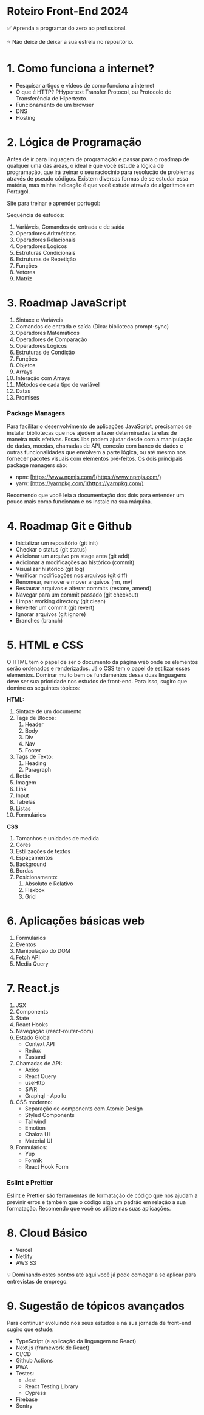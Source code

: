 # Roteiro Front-End 2024

<aside>
✅ Aprenda a programar do zero ao profissional.
</aside>
<br/>
<aside>
⭐ Não deixe de deixar a sua estrela no repositório.
</aside>


# 1. Como funciona a internet?
- Pesquisar artigos e vídeos de como funciona a internet
- O que é HTTP?
  PHypertext Transfer Protocol, ou Protocolo de Transferência de Hipertexto.
- Funcionamento de um browser
- DNS
- Hosting

# 2. Lógica de Programação

Antes de ir para linguagem de programação e passar para o roadmap de qualquer uma das áreas, o ideal é que você estude a lógica de programação, que irá treinar o seu raciocínio para resolução de problemas através de pseudo códigos. Existem diversas formas de se estudar essa matéria, mas minha indicação é  que você estude através de algoritmos em Portugol.

Site para treinar e aprender portugol:

[](https://portugol-webstudio.cubos.io/)

Sequência de estudos:

1. Variáveis, Comandos de entrada e de saída
2. Operadores Aritméticos
3. Operadores Relacionais
4. Operadores Lógicos
5. Estruturas Condicionais
6. Estruturas de Repetição
7. Funções
8. Vetores
9. Matriz

# 3. Roadmap JavaScript

1. Sintaxe e Variáveis
2. Comandos de entrada e saída (Dica: biblioteca prompt-sync)
3. Operadores Matemáticos
4. Operadores de Comparação
5. Operadores Lógicos
6. Estruturas de Condição
7. Funções
8. Objetos
9. Arrays
10. Interação com Arrays
11. Métodos de cada tipo de variável
12. Datas
13. Promises

### Package Managers

Para facilitar o desenvolvimento de aplicações JavaScript, precisamos de instalar bibliotecas que nos ajudem a fazer determinadas tarefas de maneira mais efetivas. Essas libs podem ajudar desde com a manipulação de dadas, moedas, chamadas de API, conexão com banco de dados e outras funcionalidades que envolvem a parte lógica, ou até mesmo nos fornecer pacotes visuais com elementos pré-feitos. Os dois principais package managers são:

- npm: [https://www.npmjs.com/](https://www.npmjs.com/)
- yarn: [https://yarnpkg.com/](https://yarnpkg.com/)

Recomendo que você leia a documentação dos dois para entender um pouco mais como funcionam e os instale na sua máquina.

# 4. Roadmap Git e Github

- Inicializar um repositório (git init)
- Checkar o status (git status)
- Adicionar um arquivo pra stage area (git add)
- Adicionar a modificações ao histórico (commit)
- Visualizar histórico (git log)
- Verificar modificações nos arquivos (git diff)
- Renomear, remover e mover arquivos (rm, mv)
- Restaurar arquivos e alterar commits (restore, amend)
- Navegar para um commit passado (git checkout)
- Limpar working directory (git clean)
- Reverter um commit (git revert)
- Ignorar arquivos (git ignore)
- Branches (branch)

# 5. HTML e CSS

O HTML tem o papel de ser o documento da página web onde os elementos serão ordenados e renderizados. Já o CSS tem o papel de estilizar esses elementos. Dominar muito bem os fundamentos dessa duas linguagens deve ser sua prioridade nos estudos de front-end. Para isso, sugiro que domine os seguintes tópicos:

**HTML:**

1. Sintaxe de um documento
2. Tags de Blocos:
    1. Header
    2. Body
    3. Div
    4. Nav
    5. Footer
3. Tags de Texto:
    1. Heading
    2. Paragraph
4. Botão
5. Imagem
6. Link
7. Input
8. Tabelas
9. Listas
10. Formulários

**CSS**

1. Tamanhos e unidades de medida
2. Cores
3. Estilizações de textos
4. Espaçamentos
5. Background
6. Bordas
7. Posicionamento:
    1. Absoluto e Relativo
    2. Flexbox
    3. Grid

# 6. Aplicações básicas web

1. Formulários
2. Eventos
3. Manipulação do DOM
4. Fetch API
5. Media Query


# 7. React.js

1. JSX 
2. Components
3. State
4. React Hooks
5. Navegação (react-router-dom)
6. Estado Global
    - Context API
    - Redux
    - Zustand
7. Chamadas de API:
    - Axios
    - React Query
    - useHttp
    - SWR
    - Graphql - Apollo
8. CSS moderno:
    - Separação de components com Atomic Design
    - Styled Components
    - Tailwind
    - Emotion
    - Chakra UI
    - Material UI
9. Formulários:
    - Yup
    - Formik
    - React Hook Form

### Eslint e Prettier

Eslint e Prettier são ferramentas de formatação de código que nos ajudam a previnir erros e também que o código siga um padrão em relação a sua formatação. Recomendo que você os utilize nas suas aplicações.

# 8. Cloud Básico

- Vercel 
- Netlify
- AWS S3


<aside>
💡 Dominando estes pontos até aqui você já pode começar a se aplicar para entrevistas de emprego.
</aside>

# 9. Sugestão de tópicos avançados

Para continuar evoluindo nos seus estudos e na sua jornada de front-end sugiro que estude:

- TypeScript (e aplicação da linguagem no React)
- Next.js (framework de React)
- CI/CD
- Github Actions
- PWA
- Testes:
    - Jest
    - React Testing Library
    - Cypress
- Firebase
- Sentry
